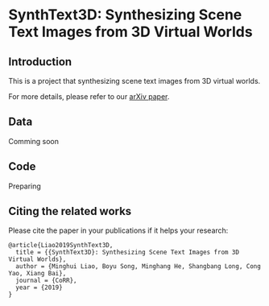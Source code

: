 # SynthText3D: Synthesizing Scene Text Images from 3D Virtual Worlds

## Introduction
This is a project that synthesizing scene text images from 3D virtual worlds. 

For more details, please refer to our [arXiv paper](https://128.84.21.199/abs/1907.06007). 

  
## Data
Comming soon

## Code
Preparing

## Citing the related works

Please cite the paper in your publications if it helps your research:

    @article{Liao2019SynthText3D,
      title = {{SynthText3D}: Synthesizing Scene Text Images from 3D Virtual Worlds},
      author = {Minghui Liao, Boyu Song, Minghang He, Shangbang Long, Cong Yao, Xiang Bai},
      journal = {CoRR},
      year = {2019}
    }
